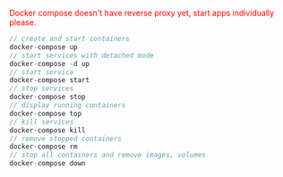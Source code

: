 <p style="color: red">Docker compose doesn't have reverse proxy yet, start apps individually please.</p>

```js
// create and start containers
docker-compose up
// start services with detached mode
docker-compose -d up
// start service
docker-compose start
// stop services
docker-compose stop
// display running containers
docker-compose top
// kill services
docker-compose kill
// remove stopped containers
docker-compose rm
// stop all containers and remove images, volumes
docker-compose down
```